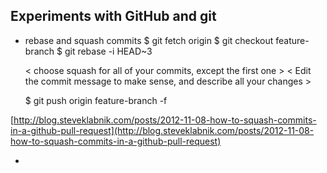 ## Experiments with GitHub and git

- rebase and squash commits
    $ git fetch origin
    $ git checkout feature-branch
    $ git rebase -i HEAD~3

    < choose squash for all of your commits, except the first one >
    < Edit the commit message to make sense, and describe all your changes >

    $ git push origin feature-branch -f

[http://blog.steveklabnik.com/posts/2012-11-08-how-to-squash-commits-in-a-github-pull-request](http://blog.steveklabnik.com/posts/2012-11-08-how-to-squash-commits-in-a-github-pull-request)

-